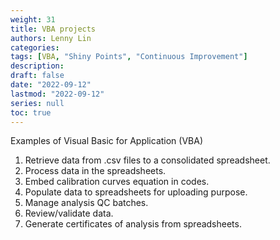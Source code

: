 ```yaml
---
weight: 31
title: VBA projects
authors: Lenny Lin
categories: 
tags: [VBA, "Shiny Points", "Continuous Improvement"]
description: 
draft: false
date: "2022-09-12"
lastmod: "2022-09-12"
series: null
toc: true
---
```




Examples of Visual Basic for Application (VBA)  
1.	Retrieve data from .csv files to a consolidated spreadsheet.  
2.	Process data in the spreadsheets.  
3.	Embed calibration curves equation in codes.  
4.	Populate data to spreadsheets for uploading purpose.  
5.	Manage analysis QC batches.  
6.	Review/validate data.  
7.	Generate certificates of analysis from spreadsheets.  
